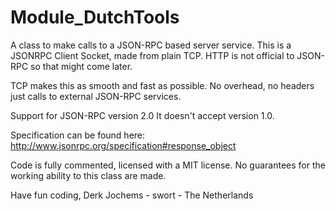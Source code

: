 Module_DutchTools
=================

A class to make calls to a JSON-RPC based server service. 
This is a JSONRPC Client Socket, made from plain TCP.
HTTP is not official to JSON-RPC so that might come later. 

TCP makes this as smooth and fast as possible. No overhead, no headers just calls to external
JSON-RPC services. 

Support for JSON-RPC version 2.0
It doesn't accept version 1.0.

Specification can be found here:
http://www.jsonrpc.org/specification#response_object

Code is fully commented, licensed with a MIT license. 
No guarantees for the working ability to this class are made.

Have fun coding,
Derk Jochems - swort  - The Netherlands